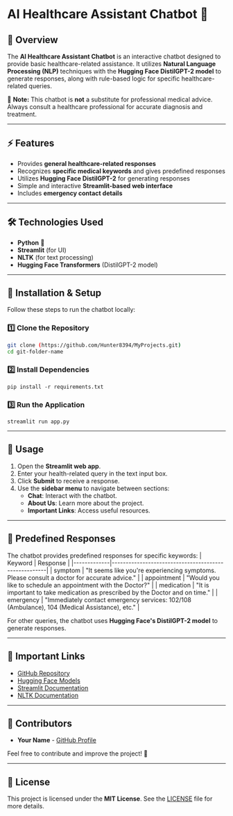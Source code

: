 # AI Healthcare Assistant Chatbot 🤖

## 📌 Overview
The **AI Healthcare Assistant Chatbot** is an interactive chatbot designed to provide basic healthcare-related assistance. It utilizes **Natural Language Processing (NLP)** techniques with the **Hugging Face DistilGPT-2 model** to generate responses, along with rule-based logic for specific healthcare-related queries.

🚨 **Note:** This chatbot is **not** a substitute for professional medical advice. Always consult a healthcare professional for accurate diagnosis and treatment.

---

## ⚡ Features
- Provides **general healthcare-related responses**
- Recognizes **specific medical keywords** and gives predefined responses
- Utilizes **Hugging Face DistilGPT-2** for generating responses
- Simple and interactive **Streamlit-based web interface**
- Includes **emergency contact details**

---

## 🛠️ Technologies Used
- **Python** 🐍
- **Streamlit** (for UI)
- **NLTK** (for text processing)
- **Hugging Face Transformers** (DistilGPT-2 model)

---

## 🚀 Installation & Setup
Follow these steps to run the chatbot locally:

### 1️⃣ Clone the Repository
```sh
git clone (https://github.com/Hunter8394/MyProjects.git)
cd git-folder-name
```

### 2️⃣ Install Dependencies
```
pip install -r requirements.txt
```

### 3️⃣ Run the Application
```
streamlit run app.py
```

---

## 🔹 Usage
1. Open the **Streamlit web app**.
2. Enter your health-related query in the text input box.
3. Click **Submit** to receive a response.
4. Use the **sidebar menu** to navigate between sections:
   - **Chat**: Interact with the chatbot.
   - **About Us**: Learn more about the project.
   - **Important Links**: Access useful resources.

---

## 📜 Predefined Responses
The chatbot provides predefined responses for specific keywords:
| Keyword      | Response |
|-------------|------------------------------------------------------|
| symptom | "It seems like you're experiencing symptoms. Please consult a doctor for accurate advice." |
| appointment | "Would you like to schedule an appointment with the Doctor?" |
| medication | "It is important to take medication as prescribed by the Doctor and on time." |
| emergency | "Immediately contact emergency services: 102/108 (Ambulance), 104 (Medical Assistance), etc." |

For other queries, the chatbot uses **Hugging Face's DistilGPT-2 model** to generate responses.

---

## 📌 Important Links
- [GitHub Repository](https://github.com/Hunter8394/MyProjects.git)
- [Hugging Face Models](https://huggingface.co/models)
- [Streamlit Documentation](https://docs.streamlit.io/)
- [NLTK Documentation](https://www.nltk.org/)

---

## 👥 Contributors
- **Your Name** - [GitHub Profile](https://github.com/Hunter8394)

Feel free to contribute and improve the project! 🚀

---

## 📜 License
This project is licensed under the **MIT License**. See the [LICENSE](LICENSE) file for more details.

